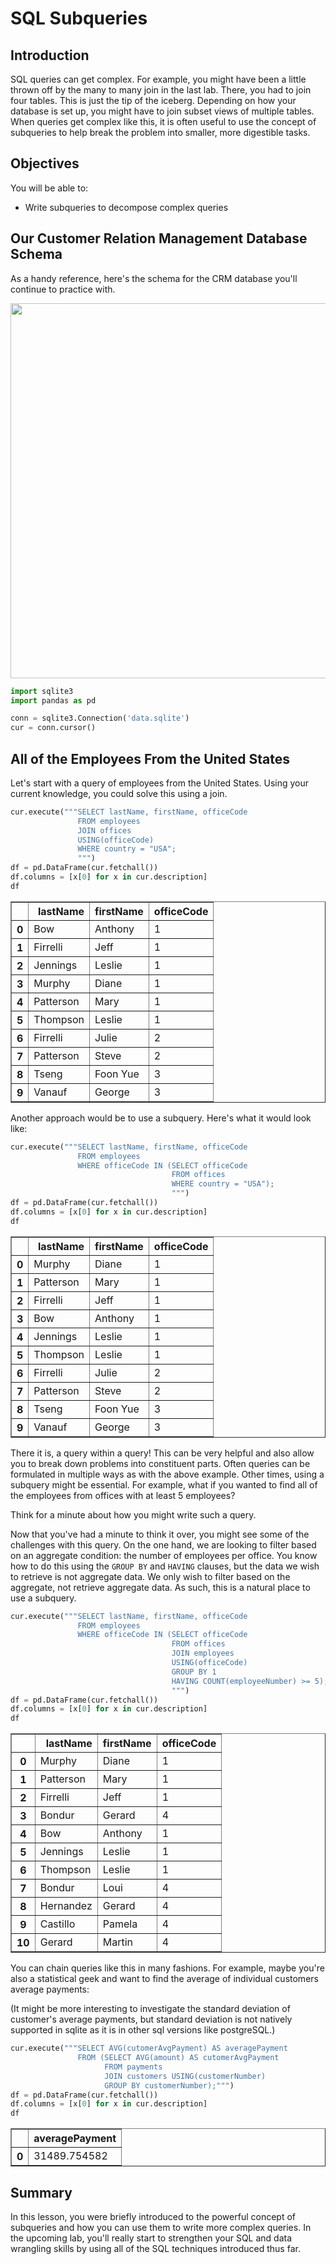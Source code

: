 
# SQL Subqueries

## Introduction

SQL queries can get complex. For example, you might have been a little thrown off by the many to many join in the last lab. There, you had to join four tables. This is just the tip of the iceberg. Depending on how your database is set up, you might have to join subset views of multiple tables. When queries get complex like this, it is often useful to use the concept of subqueries to help break the problem into smaller, more digestible tasks.

## Objectives

You will be able to:

* Write subqueries to decompose complex queries

## Our Customer Relation Management Database Schema

As a handy reference, here's the schema for the CRM database you'll continue to practice with.

<img src="images/Database-Schema.png" width="600">


```python
import sqlite3
import pandas as pd
```


```python
conn = sqlite3.Connection('data.sqlite')
cur = conn.cursor()
```

## All of the Employees From the United States

Let's start with a query of employees from the United States. Using your current knowledge, you could solve this using a join.


```python
cur.execute("""SELECT lastName, firstName, officeCode
               FROM employees
               JOIN offices
               USING(officeCode)
               WHERE country = "USA";
               """)
df = pd.DataFrame(cur.fetchall())
df.columns = [x[0] for x in cur.description]
df
```




<div>
<style scoped>
    .dataframe tbody tr th:only-of-type {
        vertical-align: middle;
    }

    .dataframe tbody tr th {
        vertical-align: top;
    }

    .dataframe thead th {
        text-align: right;
    }
</style>
<table border="1" class="dataframe">
  <thead>
    <tr style="text-align: right;">
      <th></th>
      <th>lastName</th>
      <th>firstName</th>
      <th>officeCode</th>
    </tr>
  </thead>
  <tbody>
    <tr>
      <th>0</th>
      <td>Bow</td>
      <td>Anthony</td>
      <td>1</td>
    </tr>
    <tr>
      <th>1</th>
      <td>Firrelli</td>
      <td>Jeff</td>
      <td>1</td>
    </tr>
    <tr>
      <th>2</th>
      <td>Jennings</td>
      <td>Leslie</td>
      <td>1</td>
    </tr>
    <tr>
      <th>3</th>
      <td>Murphy</td>
      <td>Diane</td>
      <td>1</td>
    </tr>
    <tr>
      <th>4</th>
      <td>Patterson</td>
      <td>Mary</td>
      <td>1</td>
    </tr>
    <tr>
      <th>5</th>
      <td>Thompson</td>
      <td>Leslie</td>
      <td>1</td>
    </tr>
    <tr>
      <th>6</th>
      <td>Firrelli</td>
      <td>Julie</td>
      <td>2</td>
    </tr>
    <tr>
      <th>7</th>
      <td>Patterson</td>
      <td>Steve</td>
      <td>2</td>
    </tr>
    <tr>
      <th>8</th>
      <td>Tseng</td>
      <td>Foon Yue</td>
      <td>3</td>
    </tr>
    <tr>
      <th>9</th>
      <td>Vanauf</td>
      <td>George</td>
      <td>3</td>
    </tr>
  </tbody>
</table>
</div>



Another approach would be to use a subquery. Here's what it would look like:


```python
cur.execute("""SELECT lastName, firstName, officeCode
               FROM employees
               WHERE officeCode IN (SELECT officeCode
                                    FROM offices 
                                    WHERE country = "USA");
                                    """)
df = pd.DataFrame(cur.fetchall())
df.columns = [x[0] for x in cur.description]
df
```




<div>
<style scoped>
    .dataframe tbody tr th:only-of-type {
        vertical-align: middle;
    }

    .dataframe tbody tr th {
        vertical-align: top;
    }

    .dataframe thead th {
        text-align: right;
    }
</style>
<table border="1" class="dataframe">
  <thead>
    <tr style="text-align: right;">
      <th></th>
      <th>lastName</th>
      <th>firstName</th>
      <th>officeCode</th>
    </tr>
  </thead>
  <tbody>
    <tr>
      <th>0</th>
      <td>Murphy</td>
      <td>Diane</td>
      <td>1</td>
    </tr>
    <tr>
      <th>1</th>
      <td>Patterson</td>
      <td>Mary</td>
      <td>1</td>
    </tr>
    <tr>
      <th>2</th>
      <td>Firrelli</td>
      <td>Jeff</td>
      <td>1</td>
    </tr>
    <tr>
      <th>3</th>
      <td>Bow</td>
      <td>Anthony</td>
      <td>1</td>
    </tr>
    <tr>
      <th>4</th>
      <td>Jennings</td>
      <td>Leslie</td>
      <td>1</td>
    </tr>
    <tr>
      <th>5</th>
      <td>Thompson</td>
      <td>Leslie</td>
      <td>1</td>
    </tr>
    <tr>
      <th>6</th>
      <td>Firrelli</td>
      <td>Julie</td>
      <td>2</td>
    </tr>
    <tr>
      <th>7</th>
      <td>Patterson</td>
      <td>Steve</td>
      <td>2</td>
    </tr>
    <tr>
      <th>8</th>
      <td>Tseng</td>
      <td>Foon Yue</td>
      <td>3</td>
    </tr>
    <tr>
      <th>9</th>
      <td>Vanauf</td>
      <td>George</td>
      <td>3</td>
    </tr>
  </tbody>
</table>
</div>



There it is, a query within a query! This can be very helpful and also allow you to break down problems into constituent parts. Often queries can be formulated in multiple ways as with the above example. Other times, using a subquery might be essential. For example, what if you wanted to find all of the employees from offices with at least 5 employees?  

Think for a minute about how you might write such a query.  


Now that you've had a minute to think it over, you might see some of the challenges with this query. On the one hand, we are looking to filter based on an aggregate condition: the number of employees per office. You know how to do this using the `GROUP BY` and `HAVING` clauses, but the data we wish to retrieve is not aggregate data. We only wish to filter based on the aggregate, not retrieve aggregate data. As such, this is a natural place to use a subquery.


```python
cur.execute("""SELECT lastName, firstName, officeCode
               FROM employees
               WHERE officeCode IN (SELECT officeCode 
                                    FROM offices 
                                    JOIN employees
                                    USING(officeCode)
                                    GROUP BY 1
                                    HAVING COUNT(employeeNumber) >= 5);
                                    """)
df = pd.DataFrame(cur.fetchall())
df.columns = [x[0] for x in cur.description]
df
```




<div>
<style scoped>
    .dataframe tbody tr th:only-of-type {
        vertical-align: middle;
    }

    .dataframe tbody tr th {
        vertical-align: top;
    }

    .dataframe thead th {
        text-align: right;
    }
</style>
<table border="1" class="dataframe">
  <thead>
    <tr style="text-align: right;">
      <th></th>
      <th>lastName</th>
      <th>firstName</th>
      <th>officeCode</th>
    </tr>
  </thead>
  <tbody>
    <tr>
      <th>0</th>
      <td>Murphy</td>
      <td>Diane</td>
      <td>1</td>
    </tr>
    <tr>
      <th>1</th>
      <td>Patterson</td>
      <td>Mary</td>
      <td>1</td>
    </tr>
    <tr>
      <th>2</th>
      <td>Firrelli</td>
      <td>Jeff</td>
      <td>1</td>
    </tr>
    <tr>
      <th>3</th>
      <td>Bondur</td>
      <td>Gerard</td>
      <td>4</td>
    </tr>
    <tr>
      <th>4</th>
      <td>Bow</td>
      <td>Anthony</td>
      <td>1</td>
    </tr>
    <tr>
      <th>5</th>
      <td>Jennings</td>
      <td>Leslie</td>
      <td>1</td>
    </tr>
    <tr>
      <th>6</th>
      <td>Thompson</td>
      <td>Leslie</td>
      <td>1</td>
    </tr>
    <tr>
      <th>7</th>
      <td>Bondur</td>
      <td>Loui</td>
      <td>4</td>
    </tr>
    <tr>
      <th>8</th>
      <td>Hernandez</td>
      <td>Gerard</td>
      <td>4</td>
    </tr>
    <tr>
      <th>9</th>
      <td>Castillo</td>
      <td>Pamela</td>
      <td>4</td>
    </tr>
    <tr>
      <th>10</th>
      <td>Gerard</td>
      <td>Martin</td>
      <td>4</td>
    </tr>
  </tbody>
</table>
</div>



You can chain queries like this in many fashions. For example, maybe you're also a statistical geek and want to find the average of individual customers average payments:

(It might be more interesting to investigate the standard deviation of customer's average payments, but standard deviation is not natively supported in sqlite as it is in other sql versions like postgreSQL.)


```python
cur.execute("""SELECT AVG(cutomerAvgPayment) AS averagePayment
               FROM (SELECT AVG(amount) AS cutomerAvgPayment
                     FROM payments
                     JOIN customers USING(customerNumber)
                     GROUP BY customerNumber);""")
df = pd.DataFrame(cur.fetchall())
df.columns = [x[0] for x in cur.description]
df
```




<div>
<style scoped>
    .dataframe tbody tr th:only-of-type {
        vertical-align: middle;
    }

    .dataframe tbody tr th {
        vertical-align: top;
    }

    .dataframe thead th {
        text-align: right;
    }
</style>
<table border="1" class="dataframe">
  <thead>
    <tr style="text-align: right;">
      <th></th>
      <th>averagePayment</th>
    </tr>
  </thead>
  <tbody>
    <tr>
      <th>0</th>
      <td>31489.754582</td>
    </tr>
  </tbody>
</table>
</div>



## Summary

In this lesson, you were briefly introduced to the powerful concept of subqueries and how you can use them to write more complex queries. In the upcoming lab, you'll really start to strengthen your SQL and data wrangling skills by using all of the SQL techniques introduced thus far.
